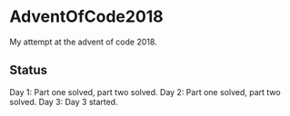 # AdventOfCode2018
My attempt at the advent of code 2018.

## Status
Day 1: Part one solved, part two solved.
Day 2: Part one solved, part two solved.
Day 3: Day 3 started.
